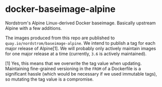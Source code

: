 # docker-baseimage-alpine

Nordstrom's Alpine Linux-derived Docker baseimage. Basically upstream Alpine with a few additions.

The images produced from this repo are published to `quay.io/nordstrom/baseimage-alpine`. We intend to publish a tag for each major release of Alpine[1]. We will probably only actively maintain images for one major release at a time (currently, `3.6` is actively maintained).

[1] Yes, this means that we overwrite the tag value when updating. Maintaining fine-grained versioning in the `FROM` of a Dockerfile is a significant hassle (which would be necessary if we used immutable tags), so mutating the tag value is a compromise.
